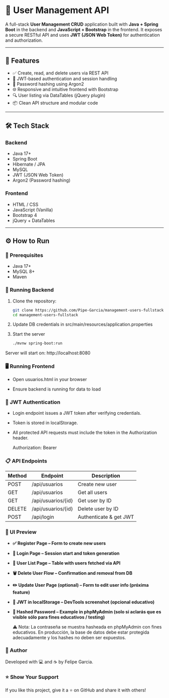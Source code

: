 # 👤 User Management API

A full-stack **User Management CRUD** application built with **Java + Spring Boot** in the backend and **JavaScript + Bootstrap** in the frontend. It exposes a secure RESTful API and uses **JWT (JSON Web Token)** for authentication and authorization.

---

## 🚀 Features

- ✅ Create, read, and delete users via REST API
- 🔐 JWT-based authentication and session handling
- 🔁 Password hashing using Argon2
- 🌐 Responsive and intuitive frontend with Bootstrap
- 🔍 User listing via DataTables (jQuery plugin)
- 📦 Clean API structure and modular code

---

## 🛠️ Tech Stack

### Backend
- Java 17+
- Spring Boot
- Hibernate / JPA
- MySQL
- JWT (JSON Web Token)
- Argon2 (Password hashing)

### Frontend
- HTML / CSS
- JavaScript (Vanilla)
- Bootstrap 4
- jQuery + DataTables

---

## ⚙️ How to Run

### 📌 Prerequisites

- Java 17+
- MySQL 8+
- Maven

### 🚀 Running Backend

1. Clone the repository:
   ```bash
   git clone https://github.com/Pipe-Garcia/management-users-fullstack.git
   cd management-users-fullstack

2. Update DB credentials in src/main/resources/application.properties

3. Start the server
   ```bash
   ./mvnw spring-boot:run

Server will start on: http://localhost:8080


### 🖥️ Running Frontend

  - Open usuarios.html in your browser

  - Ensure backend is running for data to load


### 🔐 JWT Authentication

  - Login endpoint issues a JWT token after verifying credentials.

  - Token is stored in localStorage.

  - All protected API requests must include the token in the Authorization header.
   
    Authorization: Bearer <your-jwt-token>


### 📋 API Endpoints

   | Method |Endpoint  |Description|
|--|--|--|
| POST |/api/usuarios  |Create new user|
|GET|/api/usuarios|Get all users|
|GET|/api/usuarios/{id}|Get user by ID|
|DELETE|/api/usuarios/{id}|Delete user by ID|
|POST|/api/login|Authenticate & get JWT|


### 📸 UI Preview


  - **✅ Register Page – Form to create new users**

  - **🔐 Login Page – Session start and token generation**

  - **📄 User List Page – Table with users fetched via API**

  - **🗑️ Delete User Flow – Confirmation and removal from DB**

  - **✏️ Update User Page (optional) – Form to edit user info (próxima feature)**

  - **🔐 JWT in localStorage – DevTools screenshot (opcional educativo)**

  - **🧂 Hashed Password – Example in phpMyAdmin (solo si aclarás que es visible sólo para fines educativos / testing)**


    ⚠️ Nota: La contraseña se muestra hasheada en phpMyAdmin con fines educativos. En producción, la base de datos debe estar protegida adecuadamente y los hashes no deben ser expuestos.   


### 📧 Author

Developed with 💻 and ☕ by Felipe Garcia.


### ⭐️ Show Your Support

If you like this project, give it a ⭐ on GitHub and share it with others!
